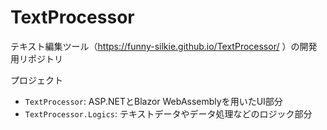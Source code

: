 # TextProcessor

テキスト編集ツール（https://funny-silkie.github.io/TextProcessor/ ）の開発用リポジトリ

プロジェクト
- `TextProcessor`: ASP.NETとBlazor WebAssemblyを用いたUI部分
- `TextProcessor.Logics`: テキストデータやデータ処理などのロジック部分
